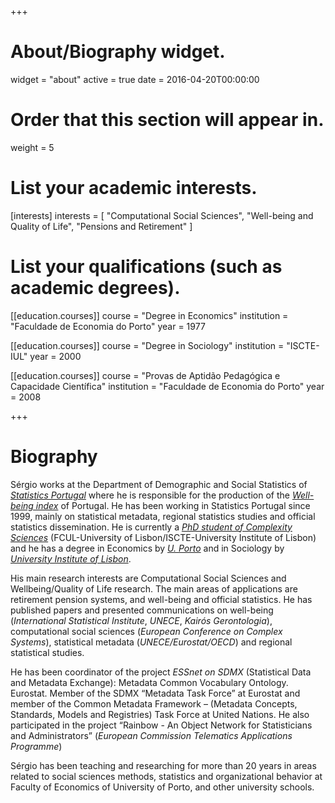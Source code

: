 +++
# About/Biography widget.
widget = "about"
active = true
date = 2016-04-20T00:00:00

# Order that this section will appear in.
weight = 5

# List your academic interests.
[interests]
  interests = [
    "Computational Social Sciences",
    "Well-being and Quality of Life",
    "Pensions and Retirement"
  ]

# List your qualifications (such as academic degrees).
[[education.courses]]
  course = "Degree in Economics"
  institution = "Faculdade de Economia do Porto"
  year = 1977

[[education.courses]]
  course = "Degree in Sociology"
  institution = "ISCTE-IUL"
  year = 2000

[[education.courses]]
  course = "Provas de Aptidão Pedagógica e Capacidade Científica"
  institution = "Faculdade de Economia do Porto"
  year = 2008

+++

# Biography

Sérgio works at the Department of Demographic and Social Statistics of [*Statistics Portugal*](http://www.ine.pt)  where he is responsible for the production of the [*Well-being index*](https://www.ine.pt/xportal/xmain?xpid=INE&amp;xpgid=ine_indbemestar) of Portugal. He has been working in Statistics Portugal since 1999, mainly on statistical metadata, regional statistics studies and official statistics dissemination. He is currently a [*PhD student of Complexity Sciences*](http://complexsystemsstudies.eu/) (FCUL-University of Lisbon/ISCTE-University Institute of Lisbon) and he has a degree in Economics by [*U. Porto*](https://sigarra.up.pt/up/en/WEB_BASE.GERA_PAGINA?p_pagina=home) and in Sociology by [*University Institute of Lisbon*](http://iscte-iul.pt/en/home.aspx).

His main research interests are Computational Social Sciences and Wellbeing/Quality of Life research. The main areas of applications are retirement pension systems, and well-being and official statistics. He has published papers and presented communications on well-being (*International Statistical Institute*, *UNECE*, *Kairós Gerontologia*), computational social sciences (*European Conference on Complex Systems*), statistical metadata (*UNECE/Eurostat/OECD*) and regional statistical studies.

He has been coordinator of the project *ESSnet on SDMX* (Statistical Data and Metadata Exchange): Metadata Common Vocabulary Ontology. Eurostat. Member of the SDMX “Metadata Task Force” at Eurostat and member of the Common Metadata Framework – (Metadata Concepts, Standards, Models and Registries) Task Force at United Nations. He also participated in the project “Rainbow - An Object Network for Statisticians and Administrators” (*European Commission Telematics Applications Programme*)

Sérgio has been teaching and researching for more than 20 years in areas related to social sciences methods, statistics and organizational behavior at Faculty of Economics of University of Porto, and other university schools.
